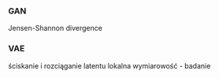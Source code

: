 ### GAN
Jensen-Shannon divergence
### VAE
ściskanie i rozciąganie latentu
lokalna wymiarowość - badanie
